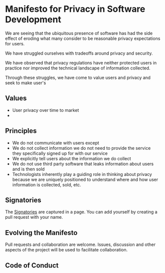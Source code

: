 # Manifesto for Privacy in Software Development

We are seeing that the ubiquitous presence of software has had the side effect of eroding what many consider to be reasonable privacy expectations for users.

We have struggled ourselves with tradeoffs around 
privacy and security. 

We have observed that privacy regulations
have neither protected users in practice nor improved
the technical landscape of information collected.

Through these struggles, we have come to value users and 
privacy and seek to make user's 

## Values

- User privacy over time to market
- 

## Principles

- We do not communicate with users except 
- We do not collect information we do not need to provide the service they specifically signed up for with our service
- We explicitly tell users about the information we do collect
- We do not use third party software that leaks information about users and is then sold
- Technologists inherently play a guiding role in thinking about privacy because we are uniquely positioned to understand where and how user information is collected, sold, etc.

## Signatories

The [Signatories](SIGNATORIES.md) are captured in a page.
You can add yourself by creating a pull request with your 
name.

## Evolving the Manifesto

Pull requests and collaboration are welcome.  Issues, 
discussion and other aspects of the project will be used
to facilitate collaboration.

## Code of Conduct

